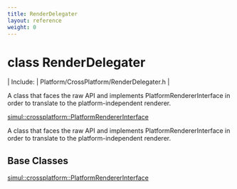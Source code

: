 ```yaml
---
title: RenderDelegater
layout: reference
weight: 0
---
```

class RenderDelegater
===

| Include: | Platform/CrossPlatform/RenderDelegater.h |

A class that faces the raw API and implements PlatformRendererInterface
in order to translate to the platform-independent renderer.
  

[simul::crossplatform::PlatformRendererInterface](platformrendererinterface)


A class that faces the raw API and implements PlatformRendererInterface
in order to translate to the platform-independent renderer.
  


Base Classes
---
[simul::crossplatform::PlatformRendererInterface](platformrendererinterface)
